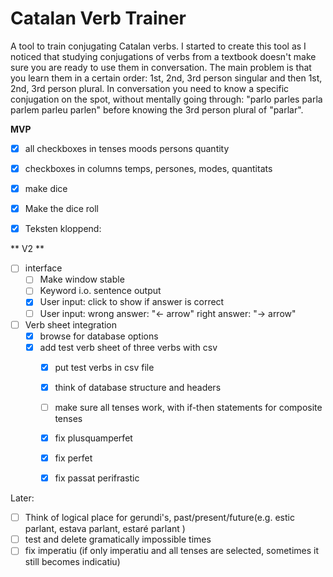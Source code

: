 # Catalan Verb Trainer
A tool to train conjugating Catalan verbs.
I started to create this tool as I noticed that studying conjugations of verbs from a textbook doesn't make sure you are ready to use them in conversation.
The main problem is that you learn them in a certain order: 1st, 2nd, 3rd person singular and then 1st, 2nd, 3rd person plural.
In conversation you need to know a specific conjugation on the spot, without mentally going through: "parlo parles parla parlem parleu parlen" before knowing the 3rd person plural of "parlar".


**MVP**
- [x] all checkboxes in
	tenses
	moods
	persons
	quantity
	
 - [x] checkboxes in columns
	 temps, persones, modes, quantitats
 - [x] make dice

 - [x]  Make the dice roll

 - [x] Teksten kloppend: 

** V2 **
- [ ] interface
	- [ ] 	Make window stable
	- [ ] 	Keyword i.o. sentence output
 	- [x] 	User input: click to show if answer is correct
	- [ ] 	User input: wrong answer: "<- arrow" right answer: "-> arrow"
- [ ] Verb sheet integration
	- [x] browse for database options
 	- [x] add test verb sheet of three verbs with csv
        - [x] put test verbs in csv file
        - [x] think of database structure and headers
        - [ ] make sure all tenses work, with if-then statements for composite tenses
        - [x] fix plusquamperfet
        - [x] fix perfet
        - [x] fix passat perifrastic


Later:
- [ ] Think of logical place for gerundi's, past/present/future(e.g. estic parlant, estava parlant, estaré parlant )
- [ ] test and delete gramatically impossible times
- [ ] fix imperatiu (if only imperatiu and all tenses are selected, sometimes it still becomes indicatiu)
